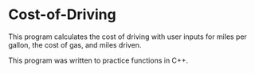 # Cost-of-Driving

This program calculates the cost of driving with user inputs for miles per gallon, the cost of gas, and miles driven. 

This program was written to practice functions in C++. 
